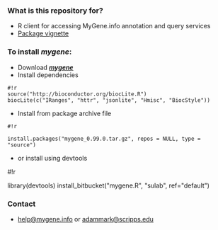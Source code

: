 ### What is this repository for? ###

* R client for accessing MyGene.info annotation and query services
* [Package vignette](https://bytebucket.org/sulab/mygene.r/raw/b5d3312762a3642129c2d01125f8c77b1e053cb2/mygene/inst/doc/mygene.pdf)

### To install ***mygene***: ###

* Download [***mygene***](https://bitbucket.org/sulab/mygene.r/downloads)
* Install dependencies
```
#!r
source("http://bioconductor.org/biocLite.R")
biocLite(c("IRanges", "httr", "jsonlite", "Hmisc", "BiocStyle"))
```
* Install from package archive file
```
#!r

install.packages("mygene_0.99.0.tar.gz", repos = NULL, type = "source") 
```
* or install using devtools

#!r

library(devtools) 
install_bitbucket("mygene.R", "sulab", ref="default")

### Contact ###

* help@mygene.info or adammark@scripps.edu